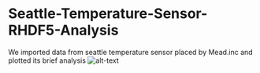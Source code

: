 # Seattle-Temperature-Sensor-RHDF5-Analysis
We imported data from seattle temperature sensor placed by Mead.inc and plotted its brief analysis
![alt-text](https://i.ibb.co/dQFpszY/Screenshot-2021-12-30-at-12-11-49-PM.png)
